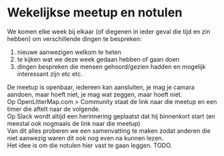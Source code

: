 # Wekelijkse meetup en notulen

We komen elke week bij elkaar (of diegenen in ieder geval die tijd en zin hebben) om verschillende dingen te bespreken:
1. nieuwe aanwezigen welkom te heten
2. te kijken wat we deze week gedaan hebben of gaan doen
3. dingen bespreken die mensen gehoord/gezien hadden en mogelijk interessant zijn etc etc.

De meetup is openbaar, iedereen kan aansluiten, je mag je camara aandoen, maar hoeft niet, je mag wat zeggen, maar hoeft niet.<br />
Op OpenLitterMap.com > Community staat de link naar die meetup en een timer die aftelt naar de volgende.<br />
Op Slack wordt altijd een herinnering geplaatst dat hij binnenkort start (en meestal ook nogmaals de link naar die meetup)<br />
Van dit alles proberen we een samenvatting te maken zodat anderen die niet aanwezig waren dit ook nog even na kunnen lezen.<br />
Het idee is om die notulen hier vast te gaan leggen. TODO.
